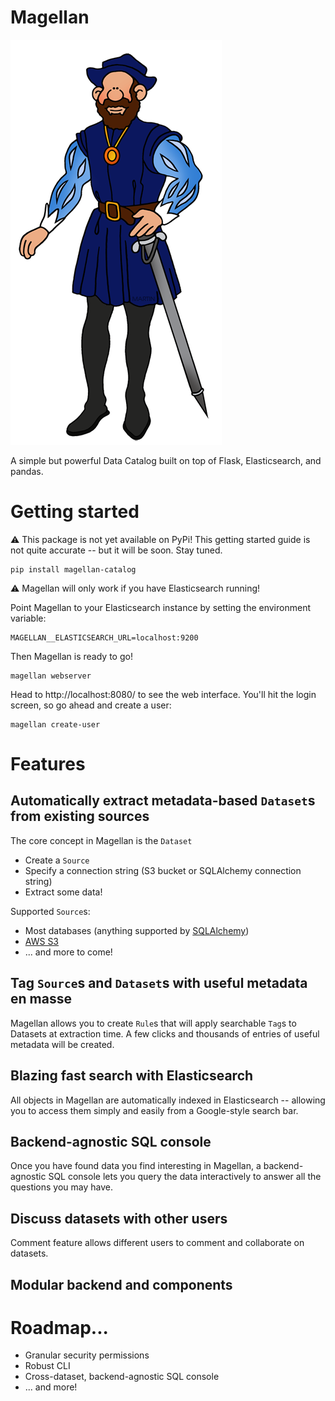 # Magellan

![Magellan Cartoon](./docs/imgs/magellan.png)

A simple but powerful Data Catalog built on top of Flask, Elasticsearch, and pandas.

# Getting started

:warning: This package is not yet available on PyPi! This getting started guide is not quite accurate -- but it will be soon. Stay tuned.

```
pip install magellan-catalog
```

:warning: Magellan will only work if you have Elasticsearch running!

Point Magellan to your Elasticsearch instance by setting the environment variable:

```
MAGELLAN__ELASTICSEARCH_URL=localhost:9200
```

Then Magellan is ready to go!

```
magellan webserver
```

Head to http://localhost:8080/ to see the web interface. You'll hit the login screen, so go ahead and create a user:

```
magellan create-user
```

# Features

## Automatically extract metadata-based `Dataset`s from existing sources

The core concept in Magellan is the `Dataset`

- Create a `Source`
- Specify a connection string (S3 bucket or SQLAlchemy connection string)
- Extract some data!

Supported `Source`s:
- Most databases (anything supported by [SQLAlchemy](https://docs.sqlalchemy.org/))
- [AWS S3](https://aws.amazon.com/s3)
- ... and more to come!

## Tag `Source`s and `Dataset`s with useful metadata en masse

Magellan allows you to create `Rule`s that will apply searchable `Tag`s to Datasets at extraction time. A few clicks and thousands of entries of useful metadata will be created.

## Blazing fast search with Elasticsearch

All objects in Magellan are automatically indexed in Elasticsearch -- allowing you to access them simply and easily from a Google-style search bar.

## Backend-agnostic SQL console

Once you have found data you find interesting in Magellan, a backend-agnostic SQL console lets you query the data interactively to answer all the questions you may have.

## Discuss datasets with other users

Comment feature allows different users to comment and collaborate on datasets.

## Modular backend and components


# Roadmap...

- Granular security permissions
- Robust CLI
- Cross-dataset, backend-agnostic SQL console
- ... and more!
